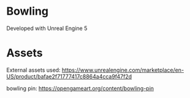 # Bowling

Developed with Unreal Engine 5

# Assets

External assets used:
https://www.unrealengine.com/marketplace/en-US/product/bafae2f71777417c8864a4cca9f47f2d

bowling pin: https://opengameart.org/content/bowling-pin
